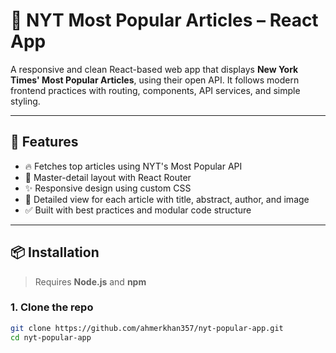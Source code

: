 # 📰 NYT Most Popular Articles – React App

A responsive and clean React-based web app that displays **New York Times' Most Popular Articles**, using their open API. It follows modern frontend practices with routing, components, API services, and simple styling.

---

## 🚀 Features

- 🔥 Fetches top articles using NYT's Most Popular API
- 🧭 Master-detail layout with React Router
- ✨ Responsive design using custom CSS
- 📄 Detailed view for each article with title, abstract, author, and image
- ✅ Built with best practices and modular code structure

---

## 📦 Installation

> Requires **Node.js** and **npm**

### 1. Clone the repo

```bash
git clone https://github.com/ahmerkhan357/nyt-popular-app.git
cd nyt-popular-app
